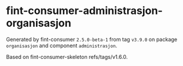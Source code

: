 # fint-consumer-administrasjon-organisasjon

Generated by fint-consumer `2.5.0-beta-1` from tag `v3.9.0` on package `organisasjon` and component `administrasjon`.

Based on fint-consumer-skeleton refs/tags/v1.6.0.

